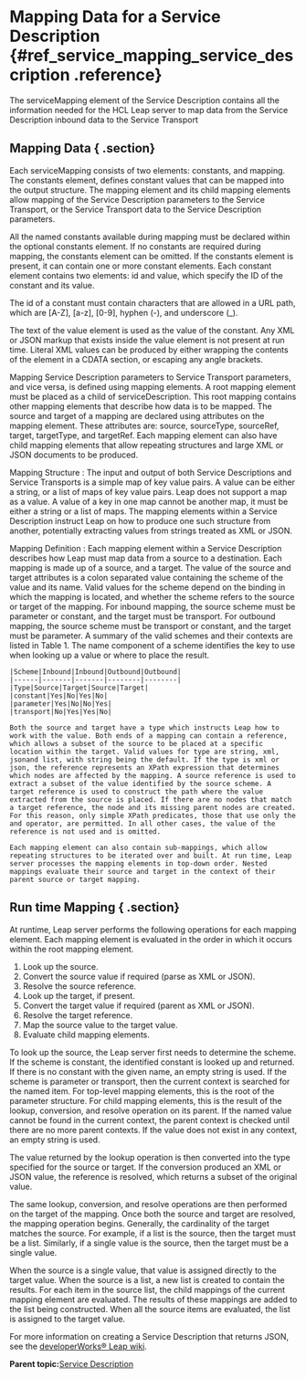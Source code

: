 # Mapping Data for a Service Description {#ref_service_mapping_service_description .reference}

The serviceMapping element of the Service Description contains all the information needed for the HCL Leap server to map data from the Service Description inbound data to the Service Transport

## Mapping Data { .section}

Each serviceMapping consists of two elements: constants, and mapping. The constants element, defines constant values that can be mapped into the output structure. The mapping element and its child mapping elements allow mapping of the Service Description parameters to the Service Transport, or the Service Transport data to the Service Description parameters.

All the named constants available during mapping must be declared within the optional constants element. If no constants are required during mapping, the constants element can be omitted. If the constants element is present, it can contain one or more constant elements. Each constant element contains two elements: id and value, which specify the ID of the constant and its value.

The id of a constant must contain characters that are allowed in a URL path, which are \[A-Z\], \[a-z\], \[0-9\], hyphen \(-\), and underscore \(\_\).

The text of the value element is used as the value of the constant. Any XML or JSON markup that exists inside the value element is not present at run time. Literal XML values can be produced by either wrapping the contents of the element in a CDATA section, or escaping any angle brackets.

Mapping Service Description parameters to Service Transport parameters, and vice versa, is defined using mapping elements. A root mapping element must be placed as a child of serviceDescription. This root mapping contains other mapping elements that describe how data is to be mapped. The source and target of a mapping are declared using attributes on the mapping element. These attributes are: source, sourceType, sourceRef, target, targetType, and targetRef. Each mapping element can also have child mapping elements that allow repeating structures and large XML or JSON documents to be produced.

Mapping Structure
:   The input and output of both Service Descriptions and Service Transports is a simple map of key value pairs. A value can be either a string, or a list of maps of key value pairs. Leap does not support a map as a value. A value of a key in one map cannot be another map, it must be either a string or a list of maps. The mapping elements within a Service Description instruct Leap on how to produce one such structure from another, potentially extracting values from strings treated as XML or JSON.

Mapping Definition
:   Each mapping element within a Service Description describes how Leap must map data from a source to a destination. Each mapping is made up of a source, and a target. The value of the source and target attributes is a colon separated value containing the scheme of the value and its name. Valid values for the scheme depend on the binding in which the mapping is located, and whether the scheme refers to the source or target of the mapping. For inbound mapping, the source scheme must be parameter or constant, and the target must be transport. For outbound mapping, the source scheme must be transport or constant, and the target must be parameter. A summary of the valid schemes and their contexts are listed in Table 1. The name component of a scheme identifies the key to use when looking up a value or where to place the result.

    |Scheme|Inbound|Inbound|Outbound|Outbound|
    |------|-------|-------|--------|--------|
    |Type|Source|Target|Source|Target|
    |constant|Yes|No|Yes|No|
    |parameter|Yes|No|No|Yes|
    |transport|No|Yes|Yes|No|

    Both the source and target have a type which instructs Leap how to work with the value. Both ends of a mapping can contain a reference, which allows a subset of the source to be placed at a specific location within the target. Valid values for type are string, xml, jsonand list, with string being the default. If the type is xml or json, the reference represents an XPath expression that determines which nodes are affected by the mapping. A source reference is used to extract a subset of the value identified by the source scheme. A target reference is used to construct the path where the value extracted from the source is placed. If there are no nodes that match a target reference, the node and its missing parent nodes are created. For this reason, only simple XPath predicates, those that use only the and operator, are permitted. In all other cases, the value of the reference is not used and is omitted.

    Each mapping element can also contain sub-mappings, which allow repeating structures to be iterated over and built. At run time, Leap server processes the mapping elements in top-down order. Nested mappings evaluate their source and target in the context of their parent source or target mapping.

## Run time Mapping { .section}

At runtime, Leap server performs the following operations for each mapping element. Each mapping element is evaluated in the order in which it occurs within the root mapping element.

1.  Look up the source.
2.  Convert the source value if required \(parse as XML or JSON\).
3.  Resolve the source reference.
4.  Look up the target, if present.
5.  Convert the target value if required \(parent as XML or JSON\).
6.  Resolve the target reference.
7.  Map the source value to the target value.
8.  Evaluate child mapping elements.

To look up the source, the Leap server first needs to determine the scheme. If the scheme is constant, the identified constant is looked up and returned. If there is no constant with the given name, an empty string is used. If the scheme is parameter or transport, then the current context is searched for the named item. For top-level mapping elements, this is the root of the parameter structure. For child mapping elements, this is the result of the lookup, conversion, and resolve operation on its parent. If the named value cannot be found in the current context, the parent context is checked until there are no more parent contexts. If the value does not exist in any context, an empty string is used.

The value returned by the lookup operation is then converted into the type specified for the source or target. If the conversion produced an XML or JSON value, the reference is resolved, which returns a subset of the original value.

The same lookup, conversion, and resolve operations are then performed on the target of the mapping. Once both the source and target are resolved, the mapping operation begins. Generally, the cardinality of the target matches the source. For example, if a list is the source, then the target must be a list. Similarly, if a single value is the source, then the target must be a single value.

When the source is a single value, that value is assigned directly to the target value. When the source is a list, a new list is created to contain the results. For each item in the source list, the child mappings of the current mapping element are evaluated. The results of these mappings are added to the list being constructed. When all the source items are evaluated, the list is assigned to the target value.

For more information on creating a Service Description that returns JSON, see the [developerWorks® Leap wiki](https://hclleapwiki.atlassian.net/wiki/spaces/HL/pages/33213/Creating+a+Service+Description+for+a+Service+that+Returns+JSON).

**Parent topic:**[Service Description](ref_service_service_description.md)

